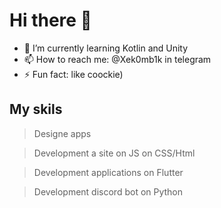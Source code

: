 # Hi there 👋

<!--
**Xek0mb1k/Xek0mb1k** is a ✨ _special_ ✨ repository because its `README.md` (this file) appears on your GitHub profile.

Here are some ideas to get you started:
Worked width:
> 1
> 2
> 3
To do: creating a normal GitHub profile

https://www.youtube.com/watch?v=G-EGDH50hGE
https://www.youtube.com/watch?v=KhGWbt1dAKQ

-->

- 🌱 I’m currently learning Kotlin and Unity
- 📫 How to reach me: @Xek0mb1k in telegram
- ⚡ Fun fact: like coockie)

## My skils
> Designe apps

> Development a site on JS on CSS/Html

> Development applications on Flutter

> Development discord bot on Python
